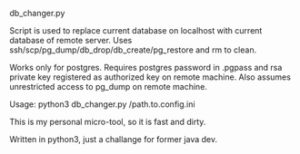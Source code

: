 db_changer.py

Script is used to replace current database on localhost with current database of remote server.
Uses ssh/scp/pg_dump/db_drop/db_create/pg_restore and rm to clean.

Works only for postgres.
Requires postgres password in .pgpass and rsa private key registered as authorized key on remote machine. Also assumes unrestricted access to pg_dump on remote machine.

Usage:
python3 db_changer.py /path.to.config.ini

This is my personal micro-tool, so it is fast and dirty.

Written in python3, just a challange for former java dev.
